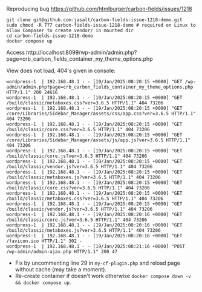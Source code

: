 Reproducing bug https://github.com/htmlburger/carbon-fields/issues/1218
```
git clone git@github.com:jasalt/carbon-fields-issue-1218-demo.git
sudo chmod -R 777 carbon-fields-issue-1218-demo # required on Linux to allow Composer to create vendor/ in mounted dir
cd carbon-fields-issue-1218-demo
docker compose up
```

Access http://localhost:8099/wp-admin/admin.php?page=crb_carbon_fields_container_my_theme_options.php

View does not load, 404's given in console:

```
wordpress-1  | 192.168.48.1 - - [19/Jan/2025:08:20:15 +0000] "GET /wp-admin/admin.php?page=crb_carbon_fields_container_my_theme_options.php HTTP/1.1" 200 24616
wordpress-1  | 192.168.48.1 - - [19/Jan/2025:08:20:15 +0000] "GET /build/classic/metaboxes.css?ver=3.6.5 HTTP/1.1" 404 73206
wordpress-1  | 192.168.48.1 - - [19/Jan/2025:08:20:15 +0000] "GET /core/Libraries/Sidebar_Manager/assets/css/app.css?ver=3.6.5 HTTP/1.1" 404 73206
wordpress-1  | 192.168.48.1 - - [19/Jan/2025:08:20:15 +0000] "GET /build/classic/core.css?ver=3.6.5 HTTP/1.1" 404 73206
wordpress-1  | 192.168.48.1 - - [19/Jan/2025:08:20:15 +0000] "GET /core/Libraries/Sidebar_Manager/assets/js/app.js?ver=3.6.5 HTTP/1.1" 404 73206
wordpress-1  | 192.168.48.1 - - [19/Jan/2025:08:20:15 +0000] "GET /build/classic/core.js?ver=3.6.5 HTTP/1.1" 404 73206
wordpress-1  | 192.168.48.1 - - [19/Jan/2025:08:20:15 +0000] "GET /build/classic/vendor.js?ver=3.6.5 HTTP/1.1" 404 73206
wordpress-1  | 192.168.48.1 - - [19/Jan/2025:08:20:15 +0000] "GET /build/classic/metaboxes.js?ver=3.6.5 HTTP/1.1" 404 73206
wordpress-1  | 192.168.48.1 - - [19/Jan/2025:08:20:15 +0000] "GET /build/classic/core.css?ver=3.6.5 HTTP/1.1" 404 73206
wordpress-1  | 192.168.48.1 - - [19/Jan/2025:08:20:15 +0000] "GET /build/classic/metaboxes.css?ver=3.6.5 HTTP/1.1" 404 73206
wordpress-1  | 192.168.48.1 - - [19/Jan/2025:08:20:15 +0000] "GET /build/classic/vendor.js?ver=3.6.5 HTTP/1.1" 404 73206
wordpress-1  | 192.168.48.1 - - [19/Jan/2025:08:20:16 +0000] "GET /build/classic/core.js?ver=3.6.5 HTTP/1.1" 404 73206
wordpress-1  | 192.168.48.1 - - [19/Jan/2025:08:20:16 +0000] "GET /build/classic/metaboxes.js?ver=3.6.5 HTTP/1.1" 404 73206
wordpress-1  | 192.168.48.1 - - [19/Jan/2025:08:20:16 +0000] "GET /favicon.ico HTTP/1.1" 302 -
wordpress-1  | 192.168.48.1 - - [19/Jan/2025:08:21:16 +0000] "POST /wp-admin/admin-ajax.php HTTP/1.1" 200 47

```

- Fix by uncommenting line 29 in `my-cf-plugin.php` and reload page without cache (may take a moment).
- Re-create container if doesn't work otherwise `docker compose down -v && docker compose up`.
